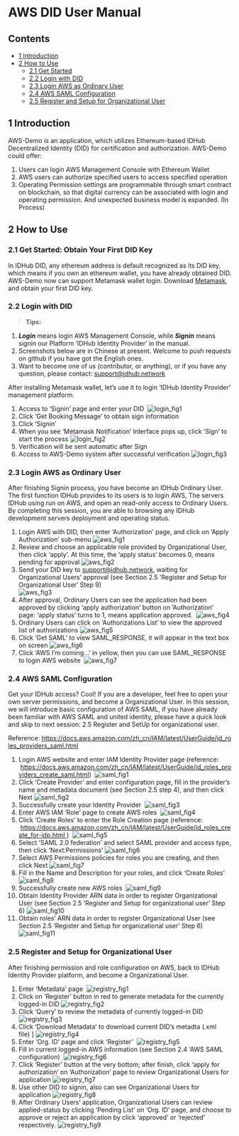 # AWS DID User Manual

## Contents
- [1 Introduction](#1-Introduction)  
- [2 How to Use](#2-How-to-Use)
  - [2.1 Get Started](#21-Get-Started-:-Obtain-Your-First-DID-Key)
  - [2.2 Login with DID](#22-Login-with-DID)
  - [2.3 Login AWS as Ordinary User](#23-Login-AWS-as-Ordinary-User)
  - [2.4 AWS SAML Configuration](#24-AWS-SAML-Configuration)
  - [2.5 Register and Setup for Organizational User](#25-Register-and-Setup-for-Organizational-User)

## 1 Introduction

AWS-Demo is an application, which utilizes Ethereum-based IDHub Decentralized Identity (DID) for certification and authorization. AWS-Demo could offer:
1.	Users can login AWS Management Console with Ethereum Wallet
2.	AWS users can authorize specified users to access specified operation
3.	Operating Permission settings are programmable through smart contract on blockchain, so that digital currency can be associated with login and operating permission. And unexpected business model is expanded. (In Process)

## 2 How to Use
### 2.1 Get Started: Obtain Your First DID Key
In IDHub DID, any ethereum address is default recognized as its DID key, which means if you own an ethereum wallet, you have already obtained DID. AWS-Demo now can support Metamask wallet login. Download [Metamask](https://metamask.io), and obtain your first DID key.

### 2.2 Login with DID
> **Tips:**
1. ***Login*** means login AWS Management Console, while ***Signin*** means signin our Platform ‘IDHub Identity Provider’ in the manual.
2. Screenshots below are in Chinese at present. Welcome to push requests on github if you have got the English ones.
3. Want to become one of us (contributor, or anything), or if you have any question, please contact: support@idhub.network

After installing Metamask wallet, let’s use it to login ‘IDHub Identity Provider’ management platform.
1.	Access to ‘Signin’ page and enter your DID 
 ![login_fig1](images/login_fig1.jpg)
2.	Click ‘Get Booking Message’ to obtain sign information
3.	Click ‘Signin’
4.	When you see ‘Metamask Notification’ Interface pops up, click ‘Sign’ to start the process
 ![login_fig2](images/login_fig2.jpg)
5.	Verification will be sent automatic after Sign
6.	Access to AWS-Demo system after successful verification
 ![login_fig3](images/login_fig3.jpg)

### 2.3 Login AWS as Ordinary User
After finishing Signin process, you have become an IDHub Ordinary User. The first function IDHub provides to its users is to login AWS, The servers IDHub using run on AWS, and open an read-only access to Ordinary Users. By completing this session, you are able to browsing any IDHub development servers deployment and operating status.

1.	Login AWS with DID, then enter ‘Authorization’ page, and click on ‘Apply Authorization’ sub-menu
 ![aws_fig1](images/registry_fig8_and_aws_fig1.jpg)
2.	Review and choose an applicable role provided by Organizational User, then click ‘apply’. At this time, the ‘apply status’ becomes 0, means pending for approval
 ![aws_fig2](images/aws_fig2.jpg) 
3.	Send your DID key to support@idhub.network, waiting for Organizational Users’ approval (see Section 2.5 ’Register and Setup for Organizational User’ Step 9)  
 ![aws_fig3](images/registry_fig9_and_aws_fig3.jpg)
4.	After approval, Ordinary Users can see the application had been approved by clicking ‘apply authorization’ button on ’Authorization’ page: ‘apply status’ turns to 1, means application approved. 
 ![aws_fig4](images/aws_fig4.jpg)
5.	Ordinary Users can click on ‘Authorizations List’ to view the approved list of authorizations
 ![aws_fig5](images/aws_fig5.jpg)
6.	Click ‘Get SAML’ to view SAML_RESPONSE, it will appear in the text box on screen
 ![aws_fig6](images/aws_fig6.jpg)
7.	Click ‘AWS I’m coming…’ in yellow, then you can use SAML_RESPONSE to login AWS website 
 ![aws_fig7](images/aws_fig7.jpg)

### 2.4 AWS SAML Configuration
Get your IDHub access? Cool! If you are a developer, feel free to open your own server permissions, and become a Organizational User. In this session, we will introduce basic configuration of AWS SAML, if you have already been familiar with AWS SAML and united identity, please have a quick look and skip to next session: 2.5 Register and SetUp for organizational user.

Reference: https://docs.aws.amazon.com/zh_cn/IAM/latest/UserGuide/id_roles_providers_saml.html
1.	Login AWS website and enter IAM Identity Provider page
(reference:  https://docs.aws.amazon.com/zh_cn/IAM/latest/UserGuide/id_roles_providers_create_saml.html) 
 ![saml_fig1](images/saml_fig1.jpg)
2.	Click ‘Create Provider’ and enter configuration page, fill in the provider’s name and metadata document (see Section 2.5 step 4), and then click Next
 ![saml_fig2](images/saml_fig2.jpg)
3.	Successfully create your Identity Provider 
 ![saml_fig3](images/saml_fig3.jpg)
4.	Enter AWS IAM ‘Role’ page to create AWS roles 
 ![saml_fig4](images/saml_fig4.jpg)
5.	Click ‘Create Roles’ to enter the Role Creation page (reference:  https://docs.aws.amazon.com/zh_cn/IAM/latest/UserGuide/id_roles_create_for-idp.html ) 
 ![saml_fig5](images/saml_fig5.jpg)
6.	Select ‘SAML 2.0 federation’ and select SAML provider and access type, then click ‘Next:Permissions’
 ![saml_fig6](images/saml_fig6.jpg)
7.	Select AWS Permissions policies for roles you are creating, and then click Next
 ![saml_fig7](images/saml_fig7.jpg)
8.	Fill in the Name and Description for your roles, and click ‘Create Roles’
 ![saml_fig8](images/saml_fig8.jpg)
9.	Successfully create new AWS roles 
 ![saml_fig9](images/saml_fig9.jpg)
10.	Obtain Identity Provider ARN data in order to register Organizational User (see Section 2.5 ’Register and Setup for organizational user’ Step 6)
 ![saml_fig10](images/saml_fig10.jpg)
11.	Obtain roles’ ARN data in order to register Organizational User (see Section 2.5 ’Register and Setup for organizational user’ Step 6)  
 ![saml_fig11](images/saml_fig11.jpg)  

### 2.5 Register and Setup for Organizational User
After finishing permission and role configuration on AWS, back to IDHub Identity Provider platform, and become a Organizational User.
1.	Enter ‘Metadata’ page 
 ![registry_fig1](images/registry_fig1.jpg)
2.	Click on ‘Register’ button in red to generate metadata for the currently logged-in DID
 ![registry_fig2](images/registry_fig2.jpg)
3.	Click ‘Query’ to review the metadata of currently logged-in DID 
 ![registry_fig3](images/registry_fig3.jpg)
4.	Click ‘Download Metadata’ to download current DID’s metadta (.xml file) ]
 ![registry_fig4](images/registry_fig4.jpg)
5.	Enter ‘Org. ID’ page and click ‘Register’ 
 ![registry_fig5](images/registry_fig5.jpg)
6.	Fill in current logged-in AWS information (see Section 2.4 ‘AWS SAML configuration) 
 ![registry_fig6](images/registry_fig6.jpg)
7.	Click ‘Register’ button at the very bottom; after finish, click ‘apply for authorization’ on ‘Authorization’ page to review Organizational Users for application
 ![registry_fig7](images/registry_fig7.jpg)
8.	Use other DID to signin, also can see Organizational Users for application
 ![registry_fig8](images/registry_fig8_and_aws_fig1.jpg)
9.	After Ordinary Users’ application, Organizational Users can review applied-status by clicking ‘Pending List’ on ‘Org. ID’ page, and choose to approve or reject an application by click ‘approved’ or ‘rejected’ respectively.
 ![registry_fig9](images/registry_fig9_and_aws_fig3.jpg)
